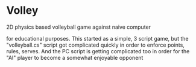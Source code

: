 # Volley
2D physics based volleyball game against naive computer

for educational purposes.
This started as a simple, 3 script game, but the "volleyball.cs" script got complicated quickly in order to enforce points, rules, serves.
And the PC script is getting complicated too in order for the "AI" player to become a somewhat enjoyable opponent
